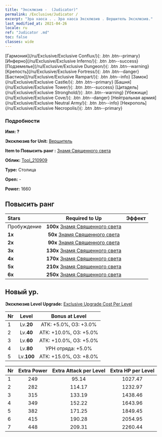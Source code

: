 ```yaml
---
title: "Эксклюзив -  (Judicator)"
permalink: /Exclusive/Judicator /
excerpt: "Эра хаоса . . Эра хаоса Эксклюзив . Вершитель Эксклюзив."
last_modified_at: 2021-04-26
locale: ru
ref: "Judicator .md"
toc: false
classes: wide
---
```

 [Гармония](/ru/Exclusive/Exclusive Conflux/){: .btn .btn--primary} [Инферно](/ru/Exclusive/Exclusive Inferno/){: .btn .btn--success} [Подземелье](/ru/Exclusive/Exclusive Dungeon/){: .btn .btn--warning} [Крепость](/ru/Exclusive/Exclusive Fortress/){: .btn .btn--danger} [Бастион](/ru/Exclusive/Exclusive Rampart/){: .btn .btn--info} [Замок](/ru/Exclusive/Exclusive Castle/){: .btn .btn--primary} [Башня](/ru/Exclusive/Exclusive Tower/){: .btn .btn--success} [Цитадель](/ru/Exclusive/Exclusive Stronghold/){: .btn .btn--warning} [Убежище](/ru/Exclusive/Exclusive Cove/){: .btn .btn--danger} [Нейтральная армия](/ru/Exclusive/Exclusive Neutral Army/){: .btn .btn--info} [Некрополь](/ru/Exclusive/Exclusive Necropolis/){: .btn .btn--primary} 

### Подробности
 **Имя: ?** 

 **Эксклюзив for Unit:** [Вершитель](/ru/units/Judicator/) 

 **Item to Повысить ранг :** [Знамя Священного света](/ItemsRU/con_975/)

 **Облик:** [Tool_210909](/ItemsRU/con_643/)

 **Type:** Столица

 **Open:** -

 **Power:** 1660

## Повысить ранг 

  |     Stars    |  Required to Up | Эффект |
  |:-------------|:---------------:|:---------------:|
  |  Пробуждение  | **100x** [Знамя Священного света](/ItemsRU/con_975/) |  |
  | **1x** <i class="fas fa-star"/> | **50x** [Знамя Священного света](/ItemsRU/con_975/) |  |
  | **2x** <i class="fas fa-star"/> | **90x** [Знамя Священного света](/ItemsRU/con_975/) |  |
  | **3x** <i class="fas fa-star"/> | **130x** [Знамя Священного света](/ItemsRU/con_975/) |  |
  | **4x** <i class="fas fa-star"/> | **170x** [Знамя Священного света](/ItemsRU/con_975/) |  |
  | **5x** <i class="fas fa-star"/> | **210x** [Знамя Священного света](/ItemsRU/con_975/) |  |
  | **6x** <i class="fas fa-star"/> | **250x** [Знамя Священного света](/ItemsRU/con_975/) |  |


## Новый ур.
 **Эксклюзив Level Upgrade:** [Exclusive Upgrade Cost Per Level](/Exclusive/ExclusiveUpgradeCostPerLevel/)

  |  Nr  |   Level  | Bonus at Level |
  |:-----|:--------:|:--------------:|
  | 1 | Lv.**20** | АТК: +5.0%, ОЗ: +3.0% |
  | 2 | Lv.**40** | АТК: +10.0%, ОЗ: +5.0% |
  | 3 | Lv.**60** | АТК: +10.0%, ОЗ: +5.0% |
  | 4 | Lv.**80** | УРН отряда: +5.0% |
  | 5 | Lv.**100** | АТК: +15.0%, ОЗ: +8.0% |


  |  Nr  |  Extra Power | Extra Attack per Level | Extra HP per Level |
  |:-----|:--------:|:--------:|:--------:|
  | 1 | 249 | 95.14 | 1027.47 |
  | 2 | 282 | 114.17 | 1232.97 |
  | 3 | 315 | 133.19 | 1438.46 |
  | 4 | 349 | 152.22 | 1643.96 |
  | 5 | 382 | 171.25 | 1849.45 |
  | 6 | 415 | 190.28 | 2054.95 |
  | 7 | 448 | 209.31 | 2260.44 |


